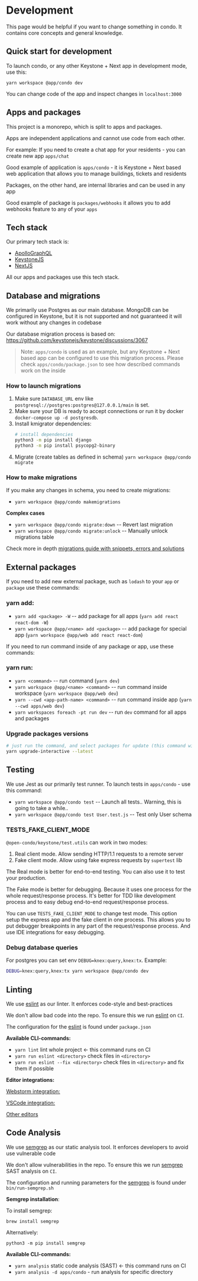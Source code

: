# Development #

This page would be helpful if you want to change something in condo. It contains core concepts and general knowledge. 


## Quick start for development

To launch condo, or any other Keystone + Next app in development mode, use this:

`yarn workspace @app/condo dev`

You can change code of the app and inspect changes in `localhost:3000`


## Apps and packages

This project is a monorepo, which is split to apps and packages.

Apps are independent applications and cannot use code from each other.

For example: If you need to create a chat app for your residents - you can create new app `apps/chat`

Good example of application is `apps/condo` - it is Keystone + Next based web application that allows you to manage buildings, tickets and residents

Packages, on the other hand, are internal libraries and can be used in any app

Good example of package is `packages/webhooks` it allows you to add webhooks feature to any of your `apps`


## Tech stack

Our primary tech stack is:
- [ApolloGraphQL](https://www.apollographql.com)
- [KeystoneJS](https://github.com/keystonejs/keystone-5)
- [NextJS](https://nextjs.org)

All our apps and packages use this tech stack.


## Database and migrations

We primarily use Postgres as our main database. MongoDB can be configured in Keystone, but it is not supported and not guaranteed it will work without any changes in codebase

Our database migration process is based on: https://github.com/keystonejs/keystone/discussions/3067

> Note: `apps/condo` is used as an example, but any Keystone + Next based app can be configured to use this migration process. 
> Please check `apps/condo/package.json` to see how described commands work on the inside

### How to launch migrations

1. Make sure `DATABASE_URL` env like `postgresql://postgres:postgres@127.0.0.1/main` is set.
2. Make sure your DB is ready to accept connections or run it by docker `docker-compose up -d postgresdb`.
3. Install kmigrator dependencies:
    ```bash
    # install dependencies
    python3 -m pip install django
    python3 -m pip install psycopg2-binary
    ```
4. Migrate (create tables as defined in schema) `yarn workspace @app/condo migrate`

### How to make migrations

If you make any changes in schema, you need to create migrations:

- `yarn workspace @app/condo makemigrations`

**Complex cases**

- `yarn workspace @app/condo migrate:down` -- Revert last migration
- `yarn workspace @app/condo migrate:unlock` -- Manually unlock migrations table

Check more in depth [migrations guide with snippets, errors and solutions](/apps/condo/docs/migrations.md)


## External packages

If you need to add new external package, such as `lodash` to your `app` or `package` use these commands:

### yarn add:

- `yarn add <package> -W` -- add package for all apps (`yarn add react react-dom -W`)
- `yarn workspace @app/<name> add <package>` -- add package for special app (`yarn workspace @app/web add react react-dom`)

If you need to run command inside of any package or app, use these commands:

### yarn run:

- `yarn <command>` -- run command (`yarn dev`)
- `yarn workspace @app/<name> <command>` -- run command inside workspace (`yarn workspace @app/web dev`)
- `yarn --cwd <app-path-name> <command>` -- run command inside app (`yarn --cwd apps/web dev`)
- `yarn workspaces foreach -pt run dev` -- run `dev` command for all apps and packages

### Upgrade packages versions

```bash
# just run the command, and select packages for update (this command will fix the package.json files) 
yarn upgrade-interactive --latest
```

## Testing

We use Jest as our primarily test runner. To launch tests in `apps/condo` - use this command:

- `yarn workspace @app/condo test` -- Launch all tests.. Warning, this is going to take a while..
- `yarn workspace @app/condo test User.test.js` -- Test only User schema

### TESTS_FAKE_CLIENT_MODE

`@open-condo/keystone/test.utils` can work in two modes:
 1. Real client mode. Allow sending HTTP/1.1 requests to a remote server
 2. Fake client mode. Allow using fake express requests by `supertest` lib 

The Real mode is better for end-to-end testing. You can also use it to test your production.

The Fake mode is better for debugging. Because it uses one process for the whole request/response process.
It's better for TDD like development process and to easy debug end-to-end request/response process.

You can use `TESTS_FAKE_CLIENT_MODE` to change test mode. This option setup the express app and the fake client in one process.
This allows you to put debugger breakpoints in any part of the request/response process. 
And use IDE integrations for easy debugging.

### Debug database queries

For postgres you can set env `DEBUG=knex:query,knex:tx`. Example:
```bash
DEBUG=knex:query,knex:tx yarn workspace @app/condo dev
```

## Linting

We use [eslint](https://eslint.org) as our linter. It enforces code-style and best-practices

We don't allow bad code into the repo. To ensure this we run [eslint](https://eslint.org) on `CI`.

The configuration for the [eslint](https://eslint.org) is found under `package.json`

**Available CLI-commands:**

 - `yarn lint` lint whole project <- this command runs on CI
 - `yarn run eslint <directory>` check files in `<directory>`
 - `yarn run eslint --fix <directory>` check files in `<directory>` and fix them if possible

**Editor integrations:**

[Webstorm integration:](https://plugins.jetbrains.com/plugin/7494-eslint)

[VSCode integration:](https://marketplace.visualstudio.com/items?itemName=dbaeumer.vscode-eslint)

[Other editors](https://eslint.org/docs/user-guide/integrations#editors)


## Code Analysis

We use [semgrep](https://semgrep.dev/) as our static analysis tool. It enforces developers to avoid use vulnerable code

We don't allow vulnerabilities in the repo. To ensure this we run [semgrep](https://semgrep.dev/) SAST analysis on `CI`.

The configuration and running parameters for the [semgrep](https://semgrep.dev/) is found under `bin/run-semgrep.sh`

**Semgrep installation**:

To install semgrep:
```shell
brew install semgrep
```

Alternatively:
```shell
python3 -m pip install semgrep
```

**Available CLI-commands:**
- `yarn analysis` static code analysis (SAST) <- this command runs on CI
- `yarn analysis -d apps/condo` - run analysis for specific directory